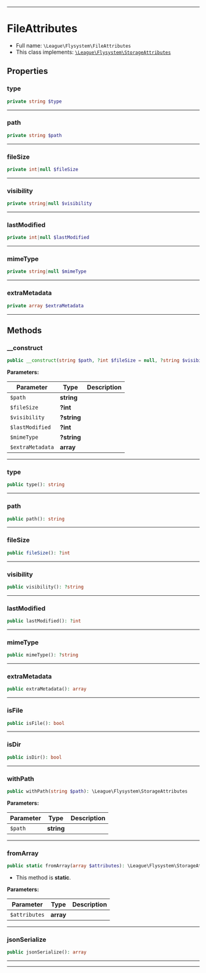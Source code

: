 ***

# FileAttributes

* Full name: `\League\Flysystem\FileAttributes`
* This class implements:
  [`\League\Flysystem\StorageAttributes`](./StorageAttributes.md)

## Properties

### type

```php
private string $type
```

***

### path

```php
private string $path
```

***

### fileSize

```php
private int|null $fileSize
```

***

### visibility

```php
private string|null $visibility
```

***

### lastModified

```php
private int|null $lastModified
```

***

### mimeType

```php
private string|null $mimeType
```

***

### extraMetadata

```php
private array $extraMetadata
```

***

## Methods

### __construct

```php
public __construct(string $path, ?int $fileSize = null, ?string $visibility = null, ?int $lastModified = null, ?string $mimeType = null, array $extraMetadata = []): mixed
```

**Parameters:**

| Parameter | Type | Description |
|-----------|------|-------------|
| `$path` | **string** |  |
| `$fileSize` | **?int** |  |
| `$visibility` | **?string** |  |
| `$lastModified` | **?int** |  |
| `$mimeType` | **?string** |  |
| `$extraMetadata` | **array** |  |

***

### type

```php
public type(): string
```

***

### path

```php
public path(): string
```

***

### fileSize

```php
public fileSize(): ?int
```

***

### visibility

```php
public visibility(): ?string
```

***

### lastModified

```php
public lastModified(): ?int
```

***

### mimeType

```php
public mimeType(): ?string
```

***

### extraMetadata

```php
public extraMetadata(): array
```

***

### isFile

```php
public isFile(): bool
```

***

### isDir

```php
public isDir(): bool
```

***

### withPath

```php
public withPath(string $path): \League\Flysystem\StorageAttributes
```

**Parameters:**

| Parameter | Type | Description |
|-----------|------|-------------|
| `$path` | **string** |  |

***

### fromArray

```php
public static fromArray(array $attributes): \League\Flysystem\StorageAttributes
```

* This method is **static**.

**Parameters:**

| Parameter | Type | Description |
|-----------|------|-------------|
| `$attributes` | **array** |  |

***

### jsonSerialize

```php
public jsonSerialize(): array
```

***


***

